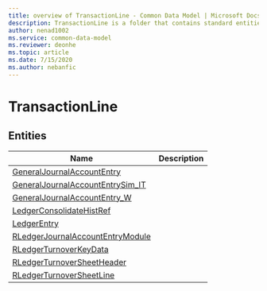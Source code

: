 ```yaml
---
title: overview of TransactionLine - Common Data Model | Microsoft Docs
description: TransactionLine is a folder that contains standard entities related to the Common Data Model.
author: nenad1002
ms.service: common-data-model
ms.reviewer: deonhe
ms.topic: article
ms.date: 7/15/2020
ms.author: nebanfic
---
```


# TransactionLine


## Entities

|Name|Description|
|---|---|
|[GeneralJournalAccountEntry](GeneralJournalAccountEntry.md)||
|[GeneralJournalAccountEntrySim_IT](GeneralJournalAccountEntrySim_IT.md)||
|[GeneralJournalAccountEntry_W](GeneralJournalAccountEntry_W.md)||
|[LedgerConsolidateHistRef](LedgerConsolidateHistRef.md)||
|[LedgerEntry](LedgerEntry.md)||
|[RLedgerJournalAccountEntryModule](RLedgerJournalAccountEntryModule.md)||
|[RLedgerTurnoverKeyData](RLedgerTurnoverKeyData.md)||
|[RLedgerTurnoverSheetHeader](RLedgerTurnoverSheetHeader.md)||
|[RLedgerTurnoverSheetLine](RLedgerTurnoverSheetLine.md)||
